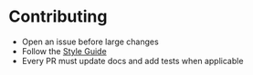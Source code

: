 # Contributing

- Open an issue before large changes
- Follow the [Style Guide](styleguide.md)
- Every PR must update docs and add tests when applicable

